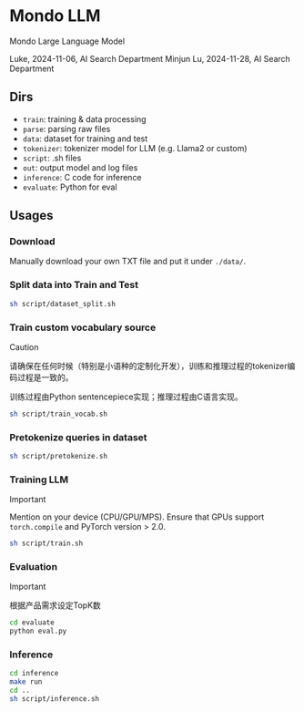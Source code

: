 # Mondo LLM
Mondo Large Language Model

Luke, 2024-11-06, AI Search Department
Minjun Lu, 2024-11-28, AI Search Department

## Dirs
- `train`: training & data processing
- `parse`: parsing raw files
- `data`: dataset for training and test
- `tokenizer`: tokenizer model for LLM (e.g. Llama2 or custom)
- `script`: .sh files
- `out`: output model and log files
- `inference`: C code for inference
- `evaluate`: Python for eval

## Usages
### Download
Manually download your own TXT file and put it under `./data/`.

### Split data into Train and Test
```bash
sh script/dataset_split.sh
```

### Train custom vocabulary source

> [!CAUTION]
> 请确保在任何时候（特别是小语种的定制化开发），训练和推理过程的tokenizer编码过程是一致的。
> 
> 训练过程由Python sentencepiece实现；推理过程由C语言实现。
>

```bash
sh script/train_vocab.sh
```

### Pretokenize queries in dataset
```bash
sh script/pretokenize.sh
```

### Training LLM
> [!IMPORTANT]
> Mention on your device (CPU/GPU/MPS). Ensure that GPUs support `torch.compile` and PyTorch version > 2.0.
```bash
sh script/train.sh
```

### Evaluation
> [!IMPORTANT]
> 根据产品需求设定TopK数
```bash
cd evaluate
python eval.py
```

### Inference
```bash
cd inference
make run
cd ..
sh script/inference.sh
```
